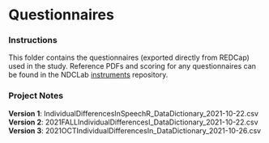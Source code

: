 # Questionnaires

### Instructions
This folder contains the questionnaires (exported directly from REDCap) used in the study.  Reference PDFs and scoring for any questionnaires can be found in the NDCLab [instruments](https://github.com/NDCLab/instruments) repository.

### Project Notes
**Version 1**: IndividualDifferencesInSpeechR_DataDictionary_2021-10-22.csv
**Version 2**: 2021FALLIndividualDifferencesI_DataDictionary_2021-10-22.csv
**Version 3**: 2021OCTIndividualDifferencesIn_DataDictionary_2021-10-26.csv
